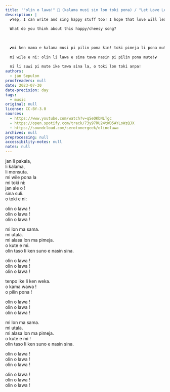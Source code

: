 ```yaml
---
title: '"olin o lawa!" 💖 (kalama musi sin lon toki pona) / "Let Love Lead" (original toki pona song)'
description: |
  💕Yep, I can write and sing happy stuff too! I hope that love will lead you on happy paths! 💕
  
  What do you think about this happy/cheesy song?
  
  
  
  💕mi ken mama e kalama musi pi pilin pona kin! toki pimeja li pona mute tawa mi. taso pilin pona li pilin pi wile mi. 
  
  mi wile e ni: olin li lawa e sina tawa nasin pi pilin pona mute!💕
  
  ni li suwi pi mute ike tawa sina la, o toki lon toki anpa!
authors:
  - jan Sepulon
proofreaders: null
date: 2023-07-30
date-precision: day
tags:
  - music
original: null
license: CC-BY-3.0
sources:
  - https://www.youtube.com/watch?v=qSeOKbNLTgc
  - https://open.spotify.com/track/73y97RU24tWD5AYLoWzQJX
  - https://soundcloud.com/serotonergeek/olinolawa
archives: null
preprocessing: null
accessibility-notes: null
notes: null
---
```


jan li pakala,  
li kalama,  
li monsuta.  
mi wile pona la  
mi toki ni:  
jan ale o !  
sina suli.  
o toki e ni:

olin o lawa !  
olin o lawa !  
olin o lawa !

mi lon ma sama.  
mi utala.  
mi alasa lon ma pimeja.  
o kute e mi.  
olin taso li ken suno e nasin sina.

olin o lawa !  
olin o lawa !  
olin o lawa !

tenpo ike li ken weka.  
o kama wawa !  
o pilin pona !

olin o lawa !  
olin o lawa !  
olin o lawa !

mi lon ma sama.  
mi utala.  
mi alasa lon ma pimeja.  
o kute e mi !  
olin taso li ken suno e nasin sina.

olin o lawa !  
olin o lawa !  
olin o lawa !

olin o lawa !  
olin o lawa !  
olin o lawa !
